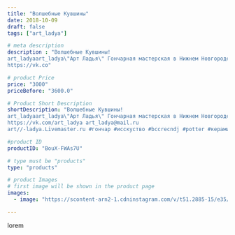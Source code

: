 ```yaml
---
title: "Волшебные Кувшины"
date: 2018-10-09
draft: false
tags: ["art_ladya"]

# meta description
description : "Волшебные Кувшины! 
art_ladyaart_ladya\"Арт Ладья\" Гончарная мастерская в Нижнем Новгороде. Изготовление керамики и мастер//-классы по обучению. 
https://vk.co"

# product Price
price: "3000"
priceBefore: "3600.0"

# Product Short Description
shortDescription: "Волшебные Кувшины! 
art_ladyaart_ladya\"Арт Ладья\" Гончарная мастерская в Нижнем Новгороде. Изготовление керамики и мастер//-классы по обучению. 
https://vk.com/art_ladya art_ladya@mail.ru 
art//-ladya.Livemaster.ru #гончар #исскуство #bccrecndj #potter #керамикадляинтерьера #керамикаручнаяработа #гончарнаямастерская #керамиканазаказ #handmade #elven #керамика #гончарнаяпосуда #эксклюзивнаякерамика #painter #dishes #decor #ceramicar #jug #claygoods #restaurant #earthenware #ceramic #design #magic #ceramicart #decanter #carafe #clay #кувшин #авторскаякерамика"

#product ID
productID: "BouX-FWAs7U"

# type must be "products"
type: "products"

# product Images
# first image will be shown in the product page
images:
  - image: "https://scontent-arn2-1.cdninstagram.com/v/t51.2885-15/e35/42004168_698503580549653_8806861069067048208_n.jpg?se=7&tp=1&_nc_ht=scontent-arn2-1.cdninstagram.com&_nc_cat=101&_nc_ohc=binGPdKht7UAX9HpYyA&ccb=7-4&oh=594578cf08e95372800cba72f2b9bc1a&oe=608605F2&_nc_sid=86f79a&ig_cache_key=MTg4NjU1MDcxNTMzMDEyMTQyOA%3D%3D.2-ccb7-4"

---
```

lorem
